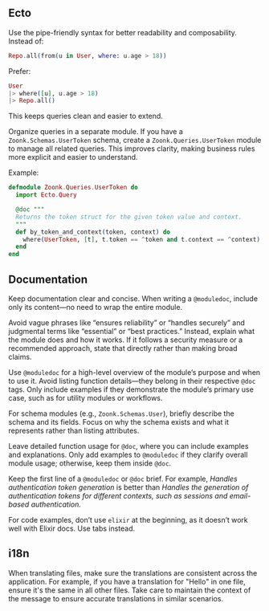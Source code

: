 ## Ecto

Use the pipe-friendly syntax for better readability and composability. Instead of:

```elixir
Repo.all(from(u in User, where: u.age > 18))
```

Prefer:

```elixir
User
|> where([u], u.age > 18)
|> Repo.all()
```

This keeps queries clean and easier to extend.

Organize queries in a separate module. If you have a `Zoonk.Schemas.UserToken` schema, create a `Zoonk.Queries.UserToken` module to manage all related queries. This improves clarity, making business rules more explicit and easier to understand.

Example:

```elixir
defmodule Zoonk.Queries.UserToken do
  import Ecto.Query

  @doc """
  Returns the token struct for the given token value and context.
  """
  def by_token_and_context(token, context) do
    where(UserToken, [t], t.token == ^token and t.context == ^context)
  end
end
```

## Documentation

Keep documentation clear and concise. When writing a `@moduledoc`, include only its content—no need to wrap the entire module.

Avoid vague phrases like “ensures reliability” or “handles securely” and judgmental terms like “essential” or “best practices.” Instead, explain what the module does and how it works. If it follows a security measure or a recommended approach, state that directly rather than making broad claims.

Use `@moduledoc` for a high-level overview of the module’s purpose and when to use it. Avoid listing function details—they belong in their respective `@doc` tags. Only include examples if they demonstrate the module’s primary use case, such as for utility modules or workflows.

For schema modules (e.g., `Zoonk.Schemas.User`), briefly describe the schema and its fields. Focus on why the schema exists and what it represents rather than listing attributes.

Leave detailed function usage for `@doc`, where you can include examples and explanations. Only add examples to `@moduledoc` if they clarify overall module usage; otherwise, keep them inside `@doc`.

Keep the first line of a `@moduledoc` or `@doc` brief. For example, _Handles authentication token generation_ is better than _Handles the generation of authentication tokens for different contexts, such as sessions and email-based authentication._

For code examples, don’t use `elixir` at the beginning, as it doesn’t work well with Elixir docs. Use tabs instead.

## i18n

When translating files, make sure the translations are consistent across the application. For example, if you have a translation for "Hello" in one file, ensure it's the same in all other files. Take care to maintain the context of the message to ensure accurate translations in similar scenarios.
